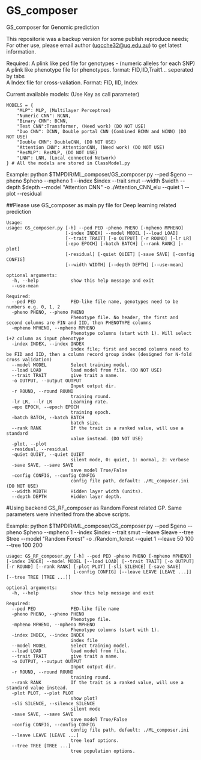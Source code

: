 # GS_composer
GS_composer for Genomic prediction

This repositorie was a backup version for some publish reproduce needs; For other use, please email author (uqcche32@uq.edu.au) to get latest information.


Required: 
          A plink like ped file for genotypes - (numeric alleles for each SNP)
          A plink like phenotype file for phenotypes. format: FID,IID,Trait1... seperated by tabs       
          A Index file for cross-valiation. Format: FID, IID, Index

Current available models: (Use Key as call parameter)
```
MODELS = {
    "MLP": MLP, (Multilayer Perceptron)
    "Numeric CNN": NCNN,
    "Binary CNN": BCNN,
    "Test CNN":Transformer, (Need work) (DO NOT USE)
    "Duo CNN": DCNN, Double portal CNN (Combined BCNN and NCNN) (DO NOT USE)
    "Double CNN": DoubleCNN, (DO NOT USE)
    "Attention CNN": AttentionCNN, (Need work) (DO NOT USE)
    "ResMLP": ResMLP, (DO NOT USE)
    "LNN": LNN, (Local connected Network)
} # All the models are stored in ClassModel.py
```
Example:
python $TMPDIR/ML_composer/GS_composer.py --ped $geno --pheno $pheno --mpheno 1 --index $index --trait smut --width $width --depth $depth --model "Attention CNN" -o ./Attention_CNN_elu --quiet 1 --plot --residual

##Please use GS_composer as main py file for Deep learning related prediction
```
Usage:
usage: GS_composer.py [-h] --ped PED -pheno PHENO [-mpheno MPHENO]
                      [-index INDEX] --model MODEL [--load LOAD]
                      [--trait TRAIT] [-o OUTPUT] [-r ROUND] [-lr LR]
                      [-epo EPOCH] [-batch BATCH] [--rank RANK] [-plot]
                      [-residual] [-quiet QUIET] [-save SAVE] [-config CONFIG]
                      [--width WIDTH] [--depth DEPTH] [--use-mean]

optional arguments:
  -h, --help            show this help message and exit
  --use-mean

Required:
  --ped PED             PED-like file name, genotypes need to be numbers e.g. 0, 1, 2
  -pheno PHENO, --pheno PHENO
                        Phenotype file. No header, the first and second columns are FIN and IID, then PHENOTYPE columns
  -mpheno MPHENO, --mpheno MPHENO
                        Phenotype columns (start with 1). Will select i+2 column as input phenotype
  -index INDEX, --index INDEX
                        index file; first and second columns need to be FID and IID, then a column record group index (designed for N-fold cross validation)
  --model MODEL         Select training model.
  --load LOAD           load model from file. (DO NOT USE)
  --trait TRAIT         give trait a name.
  -o OUTPUT, --output OUTPUT
                        Input output dir.
  -r ROUND, --round ROUND
                        training round.
  -lr LR, --lr LR       Learning rate.
  -epo EPOCH, --epoch EPOCH
                        training epoch.
  -batch BATCH, --batch BATCH
                        batch size.
  --rank RANK           If the trait is a ranked value, will use a standard
                        value instead. (DO NOT USE)
  -plot, --plot
  -residual, --residual 
  -quiet QUIET, --quiet QUIET
                        silent mode, 0: quiet, 1: normal, 2: verbose
  -save SAVE, --save SAVE
                        save model True/False
  -config CONFIG, --config CONFIG
                        config file path, default: ./ML_composer.ini (DO NOT USE)
  --width WIDTH         Hidden layer width (units).
  --depth DEPTH         Hidden layer depth.
```

#Using backend GS_RF_composer as Random Forest related GP. Same parameters were inherited from the above scripts.

Example:
python $TMPDIR/ML_composer/GS_composer.py --ped $geno --pheno $pheno --mpheno 1 --index $index --trait smut --leave $leave --tree $tree --model "Random Forest" -o ./Random_forest --quiet 1 --leave 50 100 --tree 100 200

```
usage: GS_RF_composer.py [-h] --ped PED -pheno PHENO [-mpheno MPHENO] [-index INDEX] --model MODEL [--load LOAD] [--trait TRAIT] [-o OUTPUT] [-r ROUND] [--rank RANK] [-plot PLOT] [-sli SILENCE] [-save SAVE]
                         [-config CONFIG] [--leave LEAVE [LEAVE ...]] [--tree TREE [TREE ...]]

optional arguments:
  -h, --help            show this help message and exit

Required:
  --ped PED             PED-like file name
  -pheno PHENO, --pheno PHENO
                        Phenotype file.
  -mpheno MPHENO, --mpheno MPHENO
                        Phenotype columns (start with 1).
  -index INDEX, --index INDEX
                        index file
  --model MODEL         Select training model.
  --load LOAD           load model from file.
  --trait TRAIT         give trait a name.
  -o OUTPUT, --output OUTPUT
                        Input output dir.
  -r ROUND, --round ROUND
                        training round.
  --rank RANK           If the trait is a ranked value, will use a standard value instead.
  -plot PLOT, --plot PLOT
                        show plot?
  -sli SILENCE, --silence SILENCE
                        silent mode
  -save SAVE, --save SAVE
                        save model True/False
  -config CONFIG, --config CONFIG
                        config file path, default: ./ML_composer.ini
  --leave LEAVE [LEAVE ...]
                        tree leaf options.
  --tree TREE [TREE ...]
                        tree population options.

```

